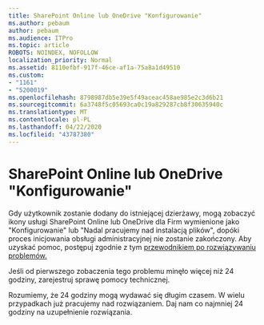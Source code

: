 ```yaml
---
title: SharePoint Online lub OneDrive "Konfigurowanie"
ms.author: pebaum
author: pebaum
ms.audience: ITPro
ms.topic: article
ROBOTS: NOINDEX, NOFOLLOW
localization_priority: Normal
ms.assetid: 8110efbf-917f-46ce-af1a-75a8a1d49510
ms.custom:
- "1161"
- "5200019"
ms.openlocfilehash: 8798987db5e39e5f49aceac458ae985e2c3d6b21
ms.sourcegitcommit: 6a3748f5c05693ca0c19a829287cb8f30635940c
ms.translationtype: MT
ms.contentlocale: pl-PL
ms.lasthandoff: 04/22/2020
ms.locfileid: "43787380"
---
```

# <a name="sharepoint-online-or-onedrive-setting-up"></a>SharePoint Online lub OneDrive "Konfigurowanie"

Gdy użytkownik zostanie dodany do istniejącej dzierżawy, mogą zobaczyć ikony usługi SharePoint Online lub OneDrive dla Firm wymienione jako "Konfigurowanie" lub "Nadal pracujemy nad instalacją plików", dopóki proces inicjowania obsługi administracyjnej nie zostanie zakończony. Aby uzyskać pomoc, postępuj zgodnie z tym [przewodnikiem po rozwiązywaniu problemów.](https://docs.microsoft.com/sharepoint/support/sites/troubleshooting-guide-for-sites-stopped-at-provisioning)

Jeśli od pierwszego zobaczenia tego problemu minęło więcej niż 24 godziny, zarejestruj sprawę pomocy technicznej.

Rozumiemy, że 24 godziny mogą wydawać się długim czasem. W wielu przypadkach już pracujemy nad rozwiązaniem. Daj nam co najmniej 24 godziny na uzupełnienie rozwiązania.
